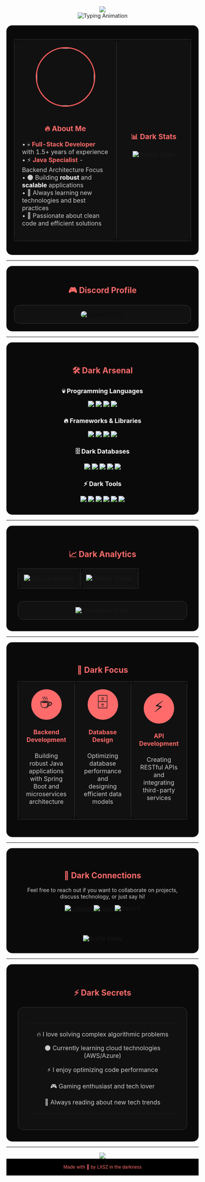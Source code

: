 <!-- Dark Header with Animated Wave -->
<div align="center">
  <img src="https://capsule-render.vercel.app/api?type=waving&color=gradient&customColorList=0,1,2,3,4&height=300&section=header&text=LXSZ&fontSize=90&fontColor=ffffff&animation=twinkling&fontAlignY=35&desc=Full-Stack%20Developer%20•%20Java%20Specialist&descAlignY=55&descSize=20"/>
</div>

<!-- Dark Animated Typing Introduction -->
<div align="center">
  <img src="https://readme-typing-svg.herokuapp.com?font=JetBrains+Mono&weight=600&size=28&duration=3000&pause=1000&color=FF6B6B&background=000000&center=true&vCenter=true&width=700&height=100&lines=Hello%2C+I'm+LXSZ+%F0%9F%94%A5;Full-Stack+Developer;Java+%26+Backend+Specialist;Building+Dark+Solutions+%F0%9F%8C%91" alt="Typing Animation"/>
</div>

<br>

<!-- Dark Professional Introduction -->
<div align="center" style="background: #0a0a0a; padding: 20px; border-radius: 15px;">
  <table style="background: transparent;">
    <tr>
      <td align="center" width="400" style="background: #111111; padding: 20px; border-radius: 15px; border: 1px solid #333;">
        <img src="https://github.com/lxsz0.png" width="150" style="border-radius: 50%; border: 3px solid #FF6B6B; filter: brightness(0.9) contrast(1.2);"/>
        <br><br>
        <h3 style="color: #FF6B6B;">🔥 About Me</h3>
        <p align="left" style="color: #cccccc;">
          • 💀 <strong style="color: #FF6B6B;">Full-Stack Developer</strong> with 1.5+ years of experience<br>
          • ⚡ <strong style="color: #FF6B6B;">Java Specialist</strong> - Backend Architecture Focus<br>
          • 🌑 Building <strong style="color: #ffffff;">robust</strong> and <strong style="color: #ffffff;">scalable</strong> applications<br>
          • 🧠 Always learning new technologies and best practices<br>
          • 🎯 Passionate about clean code and efficient solutions
        </p>
      </td>
      <td align="center" width="400" style="background: #111111; padding: 20px; border-radius: 15px; border: 1px solid #333;">
        <h3 style="color: #FF6B6B;">📊 Dark Stats</h3>
        <img src="https://github-readme-stats.vercel.app/api?username=lxsz0&show_icons=true&theme=radical&hide_border=true&bg_color=000000&title_color=FF6B6B&text_color=ffffff&icon_color=FF6B6B&border_color=333333" alt="GitHub Stats"/>
      </td>
    </tr>
  </table>
</div>

---

<!-- Dark Discord Profile Section -->
<div align="center" style="background: #0a0a0a; padding: 20px; border-radius: 15px;">
  <h2 style="color: #FF6B6B;">🎮 Discord Profile</h2>
  <div style="background: #111111; padding: 15px; border-radius: 15px; border: 1px solid #333;">
    <img src="https://api.victims.bio/discord/user/discord-arts/1375245244387561526/card" alt="Discord Profile" style="border-radius: 15px; filter: brightness(0.9) contrast(1.1);"/>
  </div>
</div>

---

<!-- Dark Tech Stack Section -->
<div align="center" style="background: #0a0a0a; padding: 30px; border-radius: 15px;">
  <h2 style="color: #FF6B6B;">🛠️ Dark Arsenal</h2>
  
  <h3 style="color: #ffffff;">💀 Programming Languages</h3>
  <img src="https://img.shields.io/badge/Java-000000?style=for-the-badge&logo=openjdk&logoColor=FF6B6B&labelColor=111111"/>
  <img src="https://img.shields.io/badge/JavaScript-000000?style=for-the-badge&logo=javascript&logoColor=FFD700&labelColor=111111"/>
  <img src="https://img.shields.io/badge/HTML5-000000?style=for-the-badge&logo=html5&logoColor=FF4444&labelColor=111111"/>
  <img src="https://img.shields.io/badge/CSS3-000000?style=for-the-badge&logo=css3&logoColor=4FC3F7&labelColor=111111"/>
  
  <h3 style="color: #ffffff;">🔥 Frameworks & Libraries</h3>
  <img src="https://img.shields.io/badge/Spring-000000?style=for-the-badge&logo=spring&logoColor=6DB33F&labelColor=111111"/>
  <img src="https://img.shields.io/badge/Spring_Boot-000000?style=for-the-badge&logo=spring-boot&logoColor=6DB33F&labelColor=111111"/>
  <img src="https://img.shields.io/badge/React-000000?style=for-the-badge&logo=react&logoColor=61DAFB&labelColor=111111"/>
  <img src="https://img.shields.io/badge/Node.js-000000?style=for-the-badge&logo=node.js&logoColor=68A063&labelColor=111111"/>
  
  <h3 style="color: #ffffff;">🗄️ Dark Databases</h3>
  <img src="https://img.shields.io/badge/MySQL-000000?style=for-the-badge&logo=mysql&logoColor=FF6B6B&labelColor=111111"/>
  <img src="https://img.shields.io/badge/PostgreSQL-000000?style=for-the-badge&logo=postgresql&logoColor=336791&labelColor=111111"/>
  <img src="https://img.shields.io/badge/MongoDB-000000?style=for-the-badge&logo=mongodb&logoColor=4EA94B&labelColor=111111"/>
  <img src="https://img.shields.io/badge/MariaDB-000000?style=for-the-badge&logo=mariadb&logoColor=003545&labelColor=111111"/>
  <img src="https://img.shields.io/badge/Redis-000000?style=for-the-badge&logo=redis&logoColor=DC382D&labelColor=111111"/>
  
  <h3 style="color: #ffffff;">⚡ Dark Tools</h3>
  <img src="https://img.shields.io/badge/Git-000000?style=for-the-badge&logo=git&logoColor=F05032&labelColor=111111"/>
  <img src="https://img.shields.io/badge/GitHub-000000?style=for-the-badge&logo=github&logoColor=ffffff&labelColor=111111"/>
  <img src="https://img.shields.io/badge/IntelliJ_IDEA-000000?style=for-the-badge&logo=intellij-idea&logoColor=FF6B6B&labelColor=111111"/>
  <img src="https://img.shields.io/badge/VS_Code-000000?style=for-the-badge&logo=visual%20studio%20code&logoColor=0078D4&labelColor=111111"/>
  <img src="https://img.shields.io/badge/Docker-000000?style=for-the-badge&logo=docker&logoColor=2496ED&labelColor=111111"/>
  <img src="https://img.shields.io/badge/Maven-000000?style=for-the-badge&logo=apache-maven&logoColor=C71A36&labelColor=111111"/>
</div>

---

<!-- Dark GitHub Statistics -->
<div align="center" style="background: #0a0a0a; padding: 30px; border-radius: 15px;">
  <h2 style="color: #FF6B6B;">📈 Dark Analytics</h2>
  
  <table style="background: transparent;">
    <tr>
      <td align="center" style="background: #111111; padding: 15px; border-radius: 15px; border: 1px solid #333;">
        <img src="https://github-readme-stats.vercel.app/api/top-langs/?username=lxsz0&layout=compact&theme=radical&hide_border=true&bg_color=000000&title_color=FF6B6B&text_color=ffffff&border_color=333333" alt="Top Languages"/>
      </td>
      <td align="center" style="background: #111111; padding: 15px; border-radius: 15px; border: 1px solid #333;">
        <img src="https://github-readme-streak-stats.herokuapp.com/?user=lxsz0&theme=radical&hide_border=true&background=000000&stroke=FF6B6B&ring=FF6B6B&fire=FF6B6B&currStreakLabel=ffffff&border=333333" alt="GitHub Streak"/>
      </td>
    </tr>
  </table>
  
  <br>
  
  <div style="background: #111111; padding: 15px; border-radius: 15px; border: 1px solid #333;">
    <img src="https://github-readme-activity-graph.vercel.app/graph?username=lxsz0&bg_color=000000&color=ffffff&line=FF6B6B&point=FF6B6B&area=true&hide_border=true&custom_title=Dark%20Contribution%20Graph" alt="Contribution Graph"/>
  </div>
</div>

---

<!-- Dark Current Focus -->
<div align="center" style="background: #0a0a0a; padding: 30px; border-radius: 15px;">
  <h2 style="color: #FF6B6B;">🎯 Dark Focus</h2>
  
  <table style="background: transparent;">
    <tr>
      <td align="center" width="33%" style="background: #111111; padding: 20px; border-radius: 15px; border: 1px solid #333; margin: 10px;">
        <div style="background: #FF6B6B; border-radius: 50%; width: 80px; height: 80px; display: flex; align-items: center; justify-content: center; margin: 0 auto 15px;">
          <span style="font-size: 40px;">☕</span>
        </div>
        <h4 style="color: #FF6B6B;">Backend Development</h4>
        <p style="color: #cccccc;">Building robust Java applications with Spring Boot and microservices architecture</p>
      </td>
      <td align="center" width="33%" style="background: #111111; padding: 20px; border-radius: 15px; border: 1px solid #333; margin: 10px;">
        <div style="background: #FF6B6B; border-radius: 50%; width: 80px; height: 80px; display: flex; align-items: center; justify-content: center; margin: 0 auto 15px;">
          <span style="font-size: 40px;">🗄️</span>
        </div>
        <h4 style="color: #FF6B6B;">Database Design</h4>
        <p style="color: #cccccc;">Optimizing database performance and designing efficient data models</p>
      </td>
      <td align="center" width="33%" style="background: #111111; padding: 20px; border-radius: 15px; border: 1px solid #333; margin: 10px;">
        <div style="background: #FF6B6B; border-radius: 50%; width: 80px; height: 80px; display: flex; align-items: center; justify-content: center; margin: 0 auto 15px;">
          <span style="font-size: 40px;">⚡</span>
        </div>
        <h4 style="color: #FF6B6B;">API Development</h4>
        <p style="color: #cccccc;">Creating RESTful APIs and integrating third-party services</p>
      </td>
    </tr>
  </table>
</div>

---

<!-- Dark Connect Section -->
<div align="center" style="background: #0a0a0a; padding: 30px; border-radius: 15px;">
  <h2 style="color: #FF6B6B;">🤝 Dark Connections</h2>
  
  <p style="color: #cccccc;">Feel free to reach out if you want to collaborate on projects, discuss technology, or just say hi!</p>
  
  <a href="https://www.linkedin.com/in/lxsz" target="_blank">
    <img src="https://img.shields.io/badge/LinkedIn-000000?style=for-the-badge&logo=linkedin&logoColor=0077B5&labelColor=111111" alt="LinkedIn"/>
  </a>
  <a href="mailto:your.email@example.com" target="_blank">
    <img src="https://img.shields.io/badge/Email-000000?style=for-the-badge&logo=gmail&logoColor=D14836&labelColor=111111" alt="Email"/>
  </a>
  <img src="https://img.shields.io/badge/Discord-000000?style=for-the-badge&logo=discord&logoColor=7289DA&labelColor=111111" alt="Discord"/>
  
  <br><br>
  
  <img src="https://komarev.com/ghpvc/?username=lxsz0&label=Profile%20Views&color=FF6B6B&style=for-the-badge&labelColor=000000" alt="Profile Views"/>
</div>

---

<!-- Dark Fun Facts -->
<div align="center" style="background: #0a0a0a; padding: 30px; border-radius: 15px;">
  <h2 style="color: #FF6B6B;">⚡ Dark Secrets</h2>
  
  <div style="background: #111111; padding: 25px; border-radius: 15px; border: 1px solid #333;">
    <table style="background: transparent;">
      <tr>
        <td align="center">
          <p style="color: #cccccc;">🔥 I love solving complex algorithmic problems</p>
          <p style="color: #cccccc;">🌑 Currently learning cloud technologies (AWS/Azure)</p>
          <p style="color: #cccccc;">⚡ I enjoy optimizing code performance</p>
          <p style="color: #cccccc;">🎮 Gaming enthusiast and tech lover</p>
          <p style="color: #cccccc;">📖 Always reading about new tech trends</p>
        </td>
      </tr>
    </table>
  </div>
</div>

---

<!-- Dark Footer -->
<div align="center">
  <img src="https://capsule-render.vercel.app/api?type=waving&color=gradient&customColorList=0,1,2,3,4&height=200&section=footer&text=Thanks%20for%20visiting!&fontSize=30&fontColor=fff&animation=fadeIn&fontAlignY=65&desc=Let's%20build%20something%20dark%20together&descAlignY=85&descSize=15"/>
</div>

<div align="center" style="background: #000000; padding: 15px;">
  <sub style="color: #FF6B6B;">Made with 🖤 by LXSZ in the darkness</sub>
</div>
